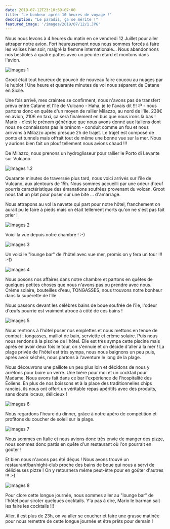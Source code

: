 ```yaml
---
date: 2019-07-12T23:10:59-07:00
title: "Le bonheur après 10 heures de voyage !"
description: "Le paradis, ça se mérite !"
featured_image: '/images/2019/07/12/1.JPG'
---
```


Nous nous levons à 4 heures du matin en ce vendredi 12 Juillet pour aller attraper notre avion. Fort heureusement nous nous sommes forcés à faire les valises hier soir, malgré la flemme internationale... Nous abandonnons nos bestioles à quatre pattes avec un peu de retard et montons dans l'avion. 

![Images 1](/images/2019/07/12/1.JPG)

Groot était tout heureux de pouvoir de nouveau faire coucou au nuages par le hublot ! Une heure et quarante minutes de vol nous séparent de Catane en Sicile. 

Une fois arrivé, mes craintes se confirment, nous n'avons pas de transfert prévu entre Catane et l'île de Vulcano - Haha, je te l'avais dit !!! :P - nous partons donc en quête d'un moyen de rallier Milazzo, au nord de l'île. 238€ en avion, 210€ en taxi, ça sera finalement en bus que nous irons là bas ! Mario - c'est le prénom générique que nous avons donné aux Italiens dont nous ne connaissons pas le prénom - conduit comme un fou et nous arrivons à Milazzo après presque 2h de trajet. Le trajet est composé de ponts et tunnels mais offrait tout de même une bonne vue sur la mer. Nous y aurions bien fait un plouf tellement nous avions chaud !!!

De Milazzo, nous prenons un hydroglisseur pour rallier le Porto di Levante sur Vulcano. 

![Images 1.2](/images/2019/07/12/1.2.JPG)

Quarante minutes de traversée plus tard, nous voici arrivés sur l'île de Vulcano, aux alentours de 15h. Nous sommes accueilli par une odeur d'œuf pourris caractéristique des émanations soufrées provenant du volcan. Groot nous fait un plat pour poser sur une bite ... d'amarrage. 

Nous attrapons au vol la navette qui part pour notre hôtel, franchement on aurait pu le faire à pieds mais on était tellement morts qu'on ne s'est pas fait prier !

![Images 2](/images/2019/07/12/2.JPG)

Voici la vue depuis notre chambre ! :-)

![Images 3](/images/2019/07/12/3.JPG)

Un voici le "lounge bar" de l'hôtel avec vue mer, promis on y fera un tour !!! :-D

![Images 4](/images/2019/07/12/4.JPG)

Nous posons nos affaires dans notre chambre et partons en quêtes de quelques petites choses que nous n'avons pas pu prendre avec nous. Crème solaire, bouteilles d'eau, TONGASSES, nous trouvons notre bonheur dans la supérette de l'île. 

Nous passons devant les célèbres bains de boue soufrée de l'île, l'odeur d'œufs pourrie est vraiment atroce à côté de ces bains !

![Images 5](/images/2019/07/12/5.JPG)

Nous rentrons à l'hôtel poser nos emplettes et nous mettons en tenue de combat : tongasses, maillot de bain, serviette et crème solaire. Puis nous nous rendons à la piscine de l'hôtel. Elle est très sympa cette piscine mais après en avoir deux fois le tour, on s'ennuie et on décide d'aller à la mer ! La plage privée de l'hôtel est très sympa, nous nous baignons un peu puis, après avoir séchés, nous partons à l'aventure le long de la plage. 

Nous découvrons une paillote un peu plus loin et décidons de nous y arrêtons pour boire un verre. Une bière pour moi et un cocktail pour Madame. Nous avons fait dans ce bar l'expérience de l'hospitalité des Éoliens. En plus de nos boissons et à la place des traditionnelles chips rancies, ils nous ont offert un véritable repas apéritifs avec des produits, sans doute locaux, délicieux !

![Images 6](/images/2019/07/12/6.JPG)

Nous regardons l'heure du dinner, grâce à notre apéro de compétition et profitons du coucher de soleil sur la plage. 

![Images 7](/images/2019/07/12/7.JPG)

Nous sommes en Italie et nous avions donc très envie de manger des pizze, nous sommes donc partis en quête d'un restaurant où l'on pourrait en goûter !

Et bien nous n'avons pas été déçus ! Nous avons trouvé un restaurant/bar/night-club proche des bains de boue qui nous a servi de délicieuses pizze ! On y retournera même peut-être pour en goûter d'autres !!! :-)

![Images 8](/images/2019/07/12/8.JPG)

Pour clore cette longue journée, nous sommes aller au "lounge bar" de l'hôtel pour siroter quelques cocktails. Y'a pas à dire, Mario le barman sait les faire les cocktails !!!

Aller, il est plus de 23h, on va aller se coucher et faire une grasse matinée pour nous remettre de cette longue journée et être prêts pour demain !
